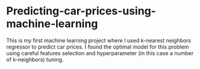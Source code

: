 # Predicting-car-prices-using-machine-learning
This is my first machine learning project where I used k-nearest neighbors regressor to predict car prices. I found the optimal model for this problem using  careful features selection and hyperparameter (in this case a number of k-neighbors) tuning.
